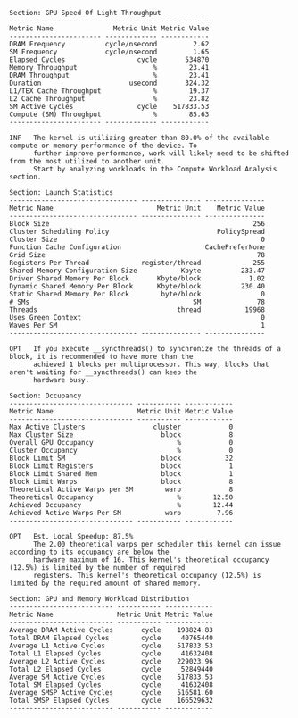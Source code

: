     Section: GPU Speed Of Light Throughput
    ----------------------- ------------- ------------
    Metric Name               Metric Unit Metric Value
    ----------------------- ------------- ------------
    DRAM Frequency          cycle/nsecond         2.62
    SM Frequency            cycle/nsecond         1.65
    Elapsed Cycles                  cycle       534870
    Memory Throughput                   %        23.41
    DRAM Throughput                     %        23.41
    Duration                      usecond       324.32
    L1/TEX Cache Throughput             %        19.37
    L2 Cache Throughput                 %        23.82
    SM Active Cycles                cycle    517833.53
    Compute (SM) Throughput             %        85.63
    ----------------------- ------------- ------------

    INF   The kernel is utilizing greater than 80.0% of the available compute or memory performance of the device. To   
          further improve performance, work will likely need to be shifted from the most utilized to another unit.      
          Start by analyzing workloads in the Compute Workload Analysis section.                                        

    Section: Launch Statistics
    -------------------------------- --------------- ---------------
    Metric Name                          Metric Unit    Metric Value
    -------------------------------- --------------- ---------------
    Block Size                                                   256
    Cluster Scheduling Policy                           PolicySpread
    Cluster Size                                                   0
    Function Cache Configuration                     CachePreferNone
    Grid Size                                                     78
    Registers Per Thread             register/thread             255
    Shared Memory Configuration Size           Kbyte          233.47
    Driver Shared Memory Per Block       Kbyte/block            1.02
    Dynamic Shared Memory Per Block      Kbyte/block          230.40
    Static Shared Memory Per Block        byte/block               0
    # SMs                                         SM              78
    Threads                                   thread           19968
    Uses Green Context                                             0
    Waves Per SM                                                   1
    -------------------------------- --------------- ---------------

    OPT   If you execute __syncthreads() to synchronize the threads of a block, it is recommended to have more than the 
          achieved 1 blocks per multiprocessor. This way, blocks that aren't waiting for __syncthreads() can keep the   
          hardware busy.                                                                                                

    Section: Occupancy
    ------------------------------- ----------- ------------
    Metric Name                     Metric Unit Metric Value
    ------------------------------- ----------- ------------
    Max Active Clusters                 cluster            0
    Max Cluster Size                      block            8
    Overall GPU Occupancy                     %            0
    Cluster Occupancy                         %            0
    Block Limit SM                        block           32
    Block Limit Registers                 block            1
    Block Limit Shared Mem                block            1
    Block Limit Warps                     block            8
    Theoretical Active Warps per SM        warp            8
    Theoretical Occupancy                     %        12.50
    Achieved Occupancy                        %        12.44
    Achieved Active Warps Per SM           warp         7.96
    ------------------------------- ----------- ------------

    OPT   Est. Local Speedup: 87.5%                                                                                     
          The 2.00 theoretical warps per scheduler this kernel can issue according to its occupancy are below the       
          hardware maximum of 16. This kernel's theoretical occupancy (12.5%) is limited by the number of required      
          registers. This kernel's theoretical occupancy (12.5%) is limited by the required amount of shared memory.    

    Section: GPU and Memory Workload Distribution
    -------------------------- ----------- ------------
    Metric Name                Metric Unit Metric Value
    -------------------------- ----------- ------------
    Average DRAM Active Cycles       cycle    198824.83
    Total DRAM Elapsed Cycles        cycle     40765440
    Average L1 Active Cycles         cycle    517833.53
    Total L1 Elapsed Cycles          cycle     41632408
    Average L2 Active Cycles         cycle    229023.96
    Total L2 Elapsed Cycles          cycle     52849440
    Average SM Active Cycles         cycle    517833.53
    Total SM Elapsed Cycles          cycle     41632408
    Average SMSP Active Cycles       cycle    516581.60
    Total SMSP Elapsed Cycles        cycle    166529632
    -------------------------- ----------- ------------
